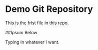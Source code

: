# Demo Git Repository

This is the frist file in this repo.

##Ipsum Below

Typing in whatever I want.
